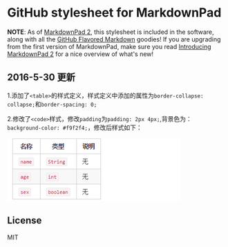 # GitHub stylesheet for MarkdownPad

**NOTE**: As of [MarkdownPad 2](http://markdownpad.com/), this stylesheet is included in the software, along with all the [GitHub Flavored Markdown](http://github.github.com/github-flavored-markdown/) goodies! If you are upgrading from the first version of MarkdownPad, make sure you read [Introducing MarkdownPad 2](http://markdownpad.com/news/2013/introducing-markdownpad-2/) for a nice overview of what's new!

## 2016-5-30 更新

1.添加了`<table>`的样式定义，样式定义中添加的属性为`border-collapse: collapse;`和`border-spacing: 0;`

2.修改了`<code>`样式，修改`padding`为`padding: 2px 4px;`,背景色为：`background-color: #f9f2f4;`，修改后样式如下：

![-](https://raw.githubusercontent.com/ucfjepl/markdownpad-github/master/attachment/tableandcode.png)

## License

MIT
